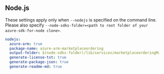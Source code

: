 ## Node.js

These settings apply only when `--nodejs` is specified on the command line.
Please also specify `--node-sdks-folder=<path to root folder of your azure-sdk-for-node clone>`.

``` yaml $(nodejs)
nodejs:
  azure-arm: true
  package-name: azure-arm-marketplaceordering
  output-folder: $(node-sdks-folder)/lib/services/marketplaceorderingManagement
  generate-license-txt: true
  generate-package-json: true
  generate-readme-md: true
```
